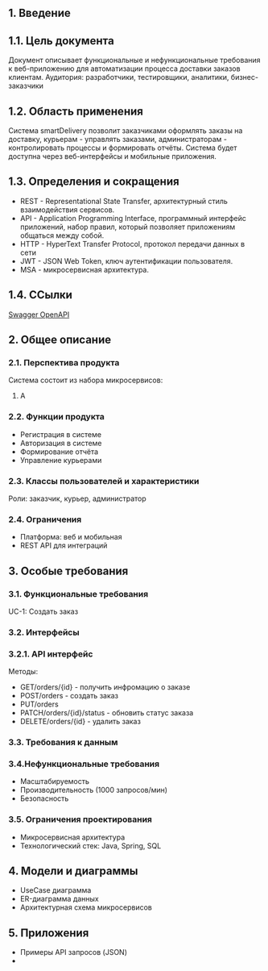 ## 1. Введение
## 1.1. Цель документа
Документ описывает функциональные и нефункциональные требования к веб-приложению для автоматизации процесса доставки заказов клиентам. 
Аудитория: разработчики, тестировщики, аналитики, бизнес-заказчики

## 1.2. Область применения
Система smartDelivery позволит заказчиками оформлять заказы на доставку, курьерам - управлять заказами, администраторам - контролировать процессы и формировать отчёты. Система будет доступна через веб-интерфейсы и мобильные приложения.

## 1.3. Определения и сокращения
- REST - Representational State Transfer, архитектурный стиль взаимодействия сервисов.
- API - Application Programming Interface, программный интерфейс приложений, набор правил, который позволяет приложениям общаться между собой.
- HTTP - HyperText Transfer Protocol, протокол передачи данных в сети
- JWT - JSON Web Token, ключ аутентификации пользователя.
- MSA - микросервисная архитектура.

## 1.4. ССылки
[Swagger OpenAPI](https://swagger.io/specification/)

## 2. Общее описание
### 2.1. Перспектива продукта
Система состоит из набора микросервисов:
1. А

### 2.2. Функции продукта
- Регистрация в системе
- Авторизация в системе
- Формирование отчёта
- Управление курьерами
   
### 2.3. Классы пользователей и характеристики
Роли: заказчик, курьер, администратор

### 2.4. Ограничения 
- Платформа: веб и мобильная
- REST API для интеграций

## 3. Особые требования
### 3.1. Функциональные требования
UC-1: Создать заказ

### 3.2. Интерфейсы
### 3.2.1. API интерфейс
Методы:
- GET/orders/{id} - получить инфромацию о заказе
- POST/orders - создать заказ
- PUT/orders
- PATCH/orders/{id}/status - обновить статус заказа
- DELETE/orders/{id} - удалить заказ

### 3.3. Требования  к данным


### 3.4.Нефункциональные требования
- Масштабируемость
- Производительность (1000 запросов/мин)
- Безопасность

### 3.5. Ограничения проектирования
- Микросервисная архитектура
- Технологический стек: Java, Spring, SQL

## 4. Модели и диаграммы
- UseCase диаграмма
- ER-диаграмма данных
- Архитектурная схема микросервисов

## 5. Приложения
- Примеры API запросов (JSON)
- 
  
